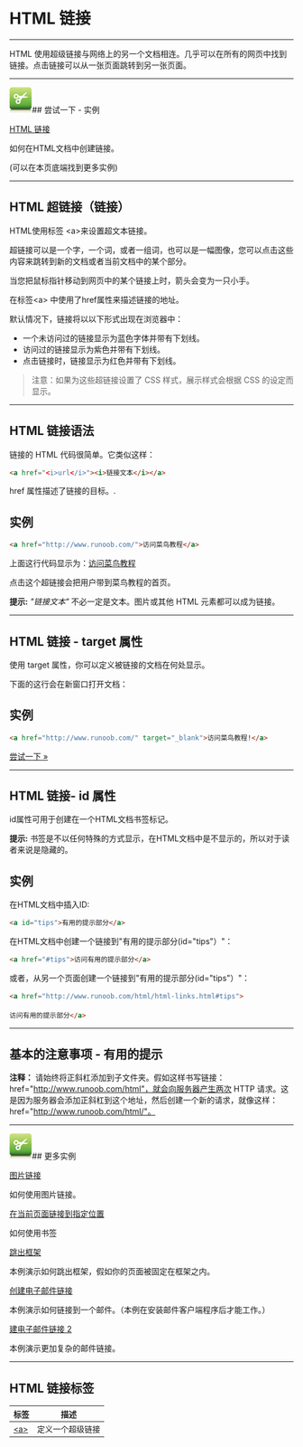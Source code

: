 # HTML 链接

--------

HTML 使用超级链接与网络上的另一个文档相连。几乎可以在所有的网页中找到链接。点击链接可以从一张页面跳转到另一张页面。

--------

![Examples](images/tryitimg.gif)## 尝试一下 - 实例

[HTML 链接](http://www.runoob.com/try/try.php?filename=tryhtml_links)

 如何在HTML文档中创建链接。

(可以在本页底端找到更多实例)

--------

## HTML 超链接（链接）

HTML使用标签 &lt;a&gt;来设置超文本链接。

超链接可以是一个字，一个词，或者一组词，也可以是一幅图像，您可以点击这些内容来跳转到新的文档或者当前文档中的某个部分。

当您把鼠标指针移动到网页中的某个链接上时，箭头会变为一只小手。

在标签&lt;a&gt; 中使用了href属性来描述链接的地址。

默认情况下，链接将以以下形式出现在浏览器中：

 * 一个未访问过的链接显示为蓝色字体并带有下划线。
 * 访问过的链接显示为紫色并带有下划线。
 * 点击链接时，链接显示为红色并带有下划线。

> 注意：如果为这些超链接设置了 CSS 样式，展示样式会根据 CSS 的设定而显示。

--------

## HTML 链接语法

链接的 HTML 代码很简单。它类似这样：

```HTML
<a href="<i>url</i>"><i>链接文本</i></a>
```

href 属性描述了链接的目标。.

## 实例

```HTML
<a href="http://www.runoob.com/">访问菜鸟教程</a>
```

上面这行代码显示为：[访问菜鸟教程](http://www.runoob.com/)

点击这个超链接会把用户带到菜鸟教程的首页。

**提示:**  _"链接文本"_  不必一定是文本。图片或其他 HTML 元素都可以成为链接。

--------

## HTML 链接 - target 属性

使用 target 属性，你可以定义被链接的文档在何处显示。

下面的这行会在新窗口打开文档：

## 实例

```HTML
<a href="http://www.runoob.com/" target="_blank">访问菜鸟教程!</a>
```

[尝试一下 »](http://www.runoob.com/try/try.php?filename=tryhtml_link_target)

--------

## HTML 链接- id 属性

id属性可用于创建在一个HTML文档书签标记。

**提示:**  书签是不以任何特殊的方式显示，在HTML文档中是不显示的，所以对于读者来说是隐藏的。

## 实例

在HTML文档中插入ID:

```HTML
<a id="tips">有用的提示部分</a>
```

在HTML文档中创建一个链接到"有用的提示部分(id="tips"）"：

```HTML
<a href="#tips">访问有用的提示部分</a>
```

或者，从另一个页面创建一个链接到"有用的提示部分(id="tips"）"：

```HTML
<a href="http://www.runoob.com/html/html-links.html#tips">

访问有用的提示部分</a>
```

--------

## 基本的注意事项 - 有用的提示

**注释：**  请始终将正斜杠添加到子文件夹。假如这样书写链接：href="http://www.runoob.com/html"，就会向服务器产生两次 HTTP 请求。这是因为服务器会添加正斜杠到这个地址，然后创建一个新的请求，就像这样：href="http://www.runoob.com/html/"。

--------

![Examples](images/tryitimg.gif)## 更多实例

[图片链接](http://www.runoob.com/try/try.php?filename=tryhtml_imglink)

 如何使用图片链接。

[在当前页面链接到指定位置](http://www.runoob.com/try/try.php?filename=tryhtml_link_locations&basepath=0)

 如何使用书签

[跳出框架](http://www.runoob.com/try/try.php?filename=tryhtml_frame_getfree)

 本例演示如何跳出框架，假如你的页面被固定在框架之内。

[创建电子邮件链接](http://www.runoob.com/try/try.php?filename=tryhtml_mailto)

 本例演示如何链接到一个邮件。（本例在安装邮件客户端程序后才能工作。）

[建电子邮件链接 2](http://www.runoob.com/try/try.php?filename=tryhtml_mailto2)

 本例演示更加复杂的邮件链接。

--------

## HTML 链接标签

| 标签 | 描述 |
| ---- | ---- |
| [&lt;a&gt;](http://www.runoob.com/tags/tag-a.html) | 定义一个超级链接 |
